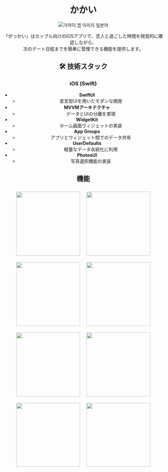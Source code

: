 <div align="center">

# かかい

![가까이 앱 이미지 일본어](https://github.com/user-attachments/assets/3088b70d-1799-42e7-9a1e-202af9d6330e)

「がっかい」はカップル向けのiOSアプリで、恋人と過ごした時間を視覚的に確認しながら、  
次のデート日程までを簡単に管理できる機能を提供します。

## :hammer_and_wrench: 技術スタック

### iOS (Swift)
- **SwiftUI**  
  - 宣言型UIを用いたモダンな開発
- **MVVMアーキテクチャ**  
  - データとUIの分離を実現
- **WidgetKit**  
  - ホーム画面ウィジェットの実装
- **App Groups**  
  - アプリとウィジェット間でのデータ共有
- **UserDefaults**  
  - 軽量なデータ永続化に利用
- **PhotosUI**  
  - 写真選択機能の実装

## 機能

<div style="display: flex; flex-wrap: wrap; justify-content: center;">
  <img src="https://github.com/user-attachments/assets/6a935885-864a-40e2-8862-0a033f4657fe" width="200" style="margin: 10px;" />
  <img src="https://github.com/user-attachments/assets/3ab1a052-896f-4414-b4ff-af71091415ae" width="200" style="margin: 10px;" />
  <img src="https://github.com/user-attachments/assets/a7c7169a-aeb9-4c31-a850-b1529acb43ce" width="200" style="margin: 10px;" />
  <img src="https://github.com/user-attachments/assets/790c0c5c-30e2-4ac5-8a49-e13836fcc7d4" width="200" style="margin: 10px;" />
  <img src="https://github.com/user-attachments/assets/4be92c10-8bdc-462d-8f60-6ae94f8a5336" width="200" style="margin: 10px;" />
  <img src="https://github.com/user-attachments/assets/1c72650a-e3a2-4207-a79f-5faf31c2c31b" width="200" style="margin: 10px;" />
  <img src="https://github.com/user-attachments/assets/da842959-9ef9-4ee1-9023-de58ccb9b00a" width="200" style="margin: 10px;" />
  <img src="https://github.com/user-attachments/assets/82a4f2bc-c957-413c-bd01-6d0002785d53" width="200" style="margin: 10px;" />
</div>

</div>

